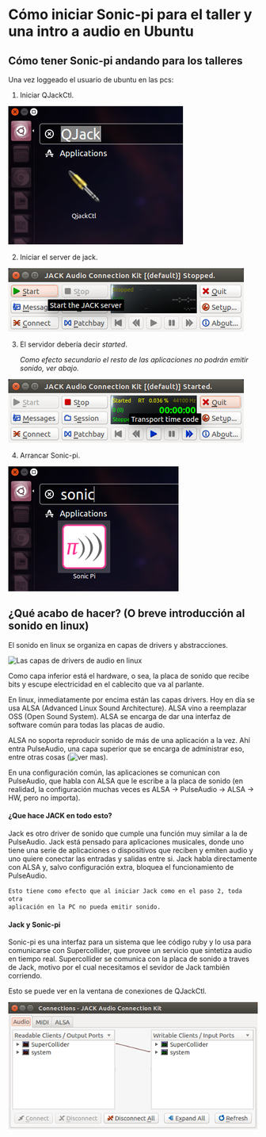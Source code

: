 # Cómo iniciar Sonic-pi para el taller y una intro a audio en Ubuntu

## Cómo tener Sonic-pi andando para los talleres

Una vez loggeado el usuario de ubuntu en las pcs:

1. Iniciar QJackCtl.

![](guia_audio/qjackctl_icon.png)

2. Iniciar el server de jack.

![](guia_audio/jack_start.png)

3. El servidor debería decir _started_.

   _Como efecto secundario el resto de las aplicaciones no podrán emitir
sonido, ver abajo._

![](guia_audio/jack_started.png)

4. Arrancar Sonic-pi.

![](guia_audio/sonic_pi.png)


## ¿Qué acabo de hacer? (O breve introducción al sonido en linux)

El sonido en linux se organiza en capas de drivers y abstracciones.

![Las capas de drivers de audio en linux](http://tuxradar.com/files/LXF130.audio.layers.png)

Como capa inferior está el hardware, o sea, la placa de sonido que recibe
bits y escupe electricidad en el cablecito que va al parlante.

En linux, inmediatamente por encima están las capas drivers. Hoy en día se usa
ALSA (Advanced Linux Sound Architecture). ALSA vino a reemplazar OSS (Open
Sound System). ALSA se encarga de dar una interfaz de software común para todas
las placas de audio.

ALSA no soporta reproducir sonido de más de una aplicación a la vez.
Ahí entra PulseAudio, una capa superior que se encarga de administrar eso,
entre otras cosas (![ver mas](https://unix.stackexchange.com/questions/249342/why-do-you-need-pulseaudio)).

En una configuración común, las aplicaciones se comunican con PulseAudio, que
habla con ALSA que le escribe a la placa de sonido (en realidad, la
configuración muchas veces es ALSA -> PulseAudio -> ALSA -> HW, pero no
importa).

#### ¿Que hace JACK en todo esto?

Jack es otro driver de sonido que cumple una función muy similar a la de
PulseAudio. Jack está pensado para aplicaciones musicales, donde uno tiene una
serie de aplicaciones o dispositivos que reciben y emiten audio y uno quiere
conectar las entradas y salidas entre si. Jack habla directamente con ALSA y,
salvo configuración extra, bloquea el funcionamiento de PulseAudio.


    Esto tiene como efecto que al iniciar Jack como en el paso 2, toda otra
    aplicación en la PC no pueda emitir sonido.


#### Jack y Sonic-pi

Sonic-pi es una interfaz para un sistema que lee código ruby y lo usa para
comunicarse con Supercollider, que provee un servicio que sintetiza audio en
tiempo real. Supercollider se comunica con la placa de sonido a traves de Jack,
motivo por el cual necesitamos el sevidor de Jack también corriendo.

Esto se puede ver en la ventana de conexiones de QJackCtl.

![](guia_audio/supercollider_connection.png)
